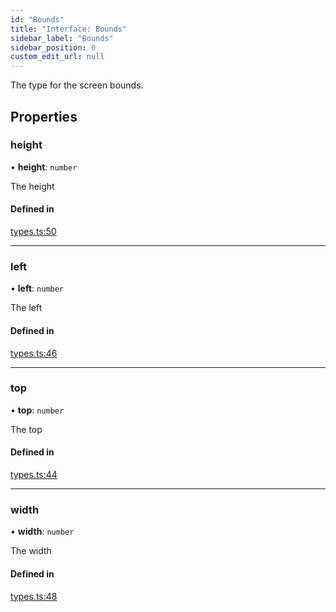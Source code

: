 ```yaml
---
id: "Bounds"
title: "Interface: Bounds"
sidebar_label: "Bounds"
sidebar_position: 0
custom_edit_url: null
---
```


The type for the screen bounds.

## Properties

### height

• **height**: `number`

The height

#### Defined in

[types.ts:50](https://github.com/rob-blackbourn/jetblack-map/blob/84bdf68/src/types.ts#L50)

___

### left

• **left**: `number`

The left

#### Defined in

[types.ts:46](https://github.com/rob-blackbourn/jetblack-map/blob/84bdf68/src/types.ts#L46)

___

### top

• **top**: `number`

The top

#### Defined in

[types.ts:44](https://github.com/rob-blackbourn/jetblack-map/blob/84bdf68/src/types.ts#L44)

___

### width

• **width**: `number`

The width

#### Defined in

[types.ts:48](https://github.com/rob-blackbourn/jetblack-map/blob/84bdf68/src/types.ts#L48)
